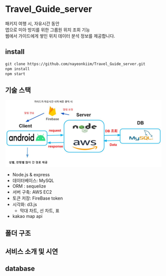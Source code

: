 # Travel_Guide_server
패키지 여행 시, 자유시간 동안 <br/>
앱으로 미아 방지를 위한 그룹원 위치 조회 기능 <br/>
웹에서 가이드에게 쌓인 위치 데이터 분석 정보를 제공합니다.


## install
```
git clone https://github.com/nayeonkiim/Travel_Guide_server.git
npm install
npm start
```

## 기술 스택
![img](./public/img/structure.JPG)

* Node.js & express
* 데이터베이스: MySQL
* ORM : sequelize
* 서버 구축: AWS EC2
* 토큰 저장: FireBase token
* 시각화: d3.js
  * 막대 차트, 선 차트, 표
* kakao map api

## 폴더 구조

## 서비스 소개 및 시연

## database


